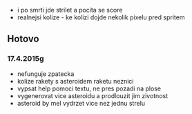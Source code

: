 - i po smrti jde strilet a pocita se score
- realnejsi kolize - ke kolizi dojde nekolik pixelu pred spritem

## Hotovo
### 17.4.2015g
- nefunguje zpatecka
- kolize rakety s asteroidem raketu neznici
- vypsat help pomoci textu, ne pres pozadi na plose
- vygenerovat vice asteroidu a prodlouzit jim zivotnost
- asteroid by mel vydrzet vice nez jednu strelu